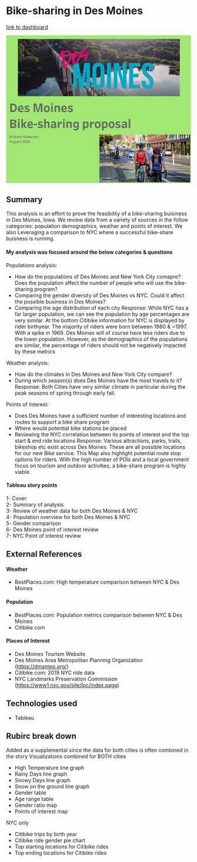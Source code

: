 # Bike-sharing in Des Moines
[link to dashboard](https://public.tableau.com/profile/richard.anderson7584#!/vizhome/Challenge_15982313830920/Bike-shareinDesMoines?publish=yes)

![](readme_images/cover.png)

## Summary
This analysis is an effort to prove the feasibility of a bike-sharing buisiness in Des Moines, Iowa. We review data from a variety of sources in the follow categories: population demographics, weather and points of interest. We also Leveraging a comparison to NYC where a successful bike-share buisness is running.

#### My analysis was focused around the below categories & questions
Populations analysis:
- How do the populations of Des Moines and New York City comapre? Does the population affect the number of people who will use the bike-sharing program?
- Comparing the gender diversity of Des Moines vs NYC. Could it affect the possible business in Des Moines?
- Comparing the age distribution of each city
Response:
While NYC has a far larger population, we can see the population by age percentages are very similar.
At the bottom Citibike information for NYC is displayed by rider birthyear. The majority of riders were born between 1980 & ~1997. With a spike in 1969.
Des Moines will of course have less riders due to the lower population. However, as the demographics of the populations are similar, the percentage of riders should not be negatively impacted by these metrics

Weather analysis:
- How do the climates in Des Moines and New York City compare?
- During which season(s) does Des Moines have the most travels to it?
Response:
Both Cities have very similar climate in particular during the peak seasons of spring through early fall.

Points of Interest:
- Does Des Moines have a sufficient number of interesting locations and routes to support a bike share program
- Where would potential bike stations be placed
- Reviewing the NYC correlation between its points of interest and the top start & end ride locations
Response:
Various attractions, parks, trails, bikeshop etc exist across Des Moines. These are all possible locations for our new Bike service.  This Map also highlight potential route stop options for riders. With the high number of POIs and a local government focus on tourism and outdoor activities, a bike-share program is highly viable.


#### Tableau story points
1- Cover<br/>
2- Summary of analysis<br/>
3- Review of weather data for both Des Moines & NYC<br/>
4- Population overview for both Des Moines & NYC<br/>
5- Gender comparison<br/>
6- Des Moines point of interest review<br/>
7- NYC Point of interest review<br/>

## External References

#### Weather
- BestPlaces.com: High temperature comparison between NYC & Des Moines

#### Population
- BestPlaces.com: Population metrics comparison between NYC & Des Moines
- Citibike.com

#### Places of Interest
- Des Moines Tourism Website
- Des Moines Area Metropolitan Planning Organization (https://dmampo.org/)
- Citibike.com: 2019 NYC ride data
- NYC Landmarks Preservation Commission (https://www1.nyc.gov/site/lpc/index.page)


## Technologies used
- Tableau


## Rubirc break down
Added as a supplemental since the data for both cities is often combined in the story
Visualizations combined for BOTH cities
- High Temperature line graph
- Rainy Days line graph
- Snowy Days line graph
- Snow on the ground line graph
- Gender table
- Age range table
- Gender ratio map
- Points of interest map

NYC only
- Citibike trips by birth year
- Citibike ride gender pie chart
- Top starting locations for Citibike rides
- Top ending locations for Citibike rides
